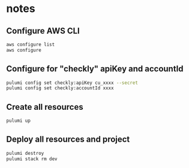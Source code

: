 # notes

## Configure AWS CLI

```bash
aws configure list
aws configure
```

## Configure for "checkly" apiKey and accountId

``` bash
pulumi config set checkly:apiKey cu_xxxx --secret
pulumi config set checkly:accountId xxxx
```

## Create all resources

``` bash
pulumi up
```

## Deploy all resources and project

``` bash
pulumi destroy
pulumi stack rm dev
```
